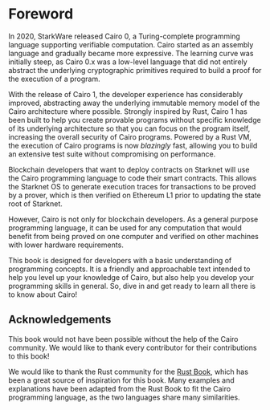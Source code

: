 # Foreword

In 2020, StarkWare released Cairo 0, a Turing-complete programming language supporting verifiable computation. Cairo started as an assembly language and gradually became more expressive. The learning curve was initially steep, as Cairo 0.x was a low-level language that did not entirely abstract the underlying cryptographic primitives required to build a proof for the execution of a program.

With the release of Cairo 1, the developer experience has considerably improved, abstracting away the underlying immutable memory model of the Cairo architecture where possible. Strongly inspired by Rust, Cairo 1 has been built to help you create provable programs without specific knowledge of its underlying architecture so that you can focus on the program itself, increasing the overall security of Cairo programs. Powered by a Rust VM, the execution of Cairo programs is now _blazingly_ fast, allowing you to build an extensive test suite without compromising on performance.

Blockchain developers that want to deploy contracts on Starknet will use the Cairo programming language to code their smart contracts. This allows the Starknet OS to generate execution traces for transactions to be proved by a prover, which is then verified on Ethereum L1 prior to updating the state root of Starknet.

However, Cairo is not only for blockchain developers. As a general purpose programming language, it can be used for any computation that would benefit from being proved on one computer and verified on other machines with lower hardware requirements.

This book is designed for developers with a basic understanding of programming concepts. It is a friendly and approachable text intended to help you level up your knowledge of Cairo, but also help you develop your programming skills in general. So, dive in and get ready to learn all there is to know about Cairo!

## Acknowledgements

This book would not have been possible without the help of the Cairo community. We would like to thank every contributor for their contributions to this book!

We would like to thank the Rust community for the [Rust Book][doc rust], which has been a great source of inspiration for this book. Many examples and explanations have been adapted from the Rust Book to fit the Cairo programming language, as the two languages share many similarities.

[doc rust]: https://doc.rust-lang.org/book/
